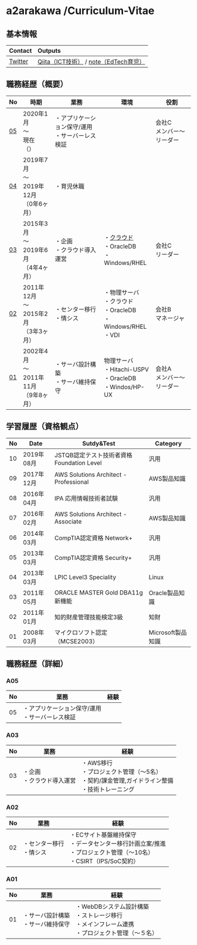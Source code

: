 # a2arakawa /Curriculum-Vitae
## 基本情報
|Contact|Outputs|
:----|:---- 
|[Twitter](https://twitter.com/a2arakawa)|[Qiita（ICT技術）](https://qiita.com/a2arakawa) / [note（EdTech育児）](https://note.com/a2arakawa)|


## 職務経歴（概要）

|No|時期|業務|環境|役割|
----|----|----|----|---- 
|[05](#A05)|2020年1月<BR>〜<BR>現在<BR>（）|・アプリケーション保守/運用<BR>・サーバーレス検証||会社C<BR>メンバー〜リーダー|
|[04](#A04)|2019年7月<BR>〜<BR>2019年12月<BR>（0年6ヶ月）|・育児休職|||
|[03](#A03)|2015年3月<BR>〜<BR>2019年6月<BR>（4年4ヶ月）|・企画<BR>・クラウド導入運営|・[クラウド](PlantUML/001_aws.png)<BR>・OracleDB<BR>・Windows/RHEL|会社C<BR>リーダー|
|[02](#A02)|2011年12月<BR>〜<BR>2015年2月<BR>（3年3ヶ月）|・センター移行<BR>・情シス|・物理サーバ<BR>・クラウド<BR>・OracleDB<BR>・Windows/RHEL<BR>・VDI|会社B<BR>マネージャ|
|[01](#A01)|2002年4月<BR>〜<BR>2011年11月<BR>（9年8ヶ月）|・サーバ設計構築<BR>・サーバ維持保守|物理サーバ<BR>・Hitachi-USPV<BR>・OracleDB<BR>・Windos/HP-UX|会社A<BR>メンバー〜リーダー|

## 学習履歴（資格観点）

|No|Date|Sutdy&Test|Category|
----|----|----|---- 
|10|2019年08月|JSTQB認定テスト技術者資格 Foundation Level|汎用|
|09|2017年12月|AWS Solutions Architect - Professional|AWS製品知識|
|08|2016年04月|IPA 応用情報技術者試験|汎用|
|07|2016年02月|AWS Solutions Architect - Associate|AWS製品知識|
|06|2014年03月|CompTIA認定資格 Network+|汎用|
|05|2013年03月|CompTIA認定資格 Security+|汎用|
|04|2013年03月|LPIC Level3 Speciality|Linux|
|03|2011年05月|ORACLE MASTER Gold DBA11g新機能|Oracle製品知識|
|02|2011年01月|知的財産管理技能検定3級|知財|
|01|2008年03月|マイクロソフト認定（MCSE2003）|Microsoft製品知識|

## 職務経歴（詳細）
### A05
|No|業務|経験|
----|----|---- 
|05|・アプリケーション保守/運用<BR>・サーバーレス検証||

### A03
|No|業務|経験|
----|----|---- 
|03|・企画<BR>・クラウド導入運営|・AWS移行<BR>・プロジェクト管理（〜5名）<BR>・契約/課金管理,ガイドライン整備<BR>・技術トレーニング|

### A02
|No|業務|経験|
----|----|---- 
|02|・センター移行<BR>・情シス|・ECサイト基盤維持保守<BR>・データセンター移行計画立案/推進<BR>・プロジェクト管理（〜10名）<BR>・CSIRT（IPS/SoC契約）|

### A01
|No|業務|経験|
----|----|---- 
|01|・サーバ設計構築<BR>・サーバ維持保守|・WebDBシステム設計構築<BR>・ストレージ移行<BR>・メインフレーム連携<BR>・プロジェクト管理（〜５名）|

